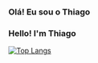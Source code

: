 ### Olá! Eu sou o Thiago
### Hello! I'm Thiago

[![Top Langs](https://github-readme-stats.vercel.app/api/top-langs/?username=caesarThiago)](https://github.com/caesarThiago/github-readme-stats)
